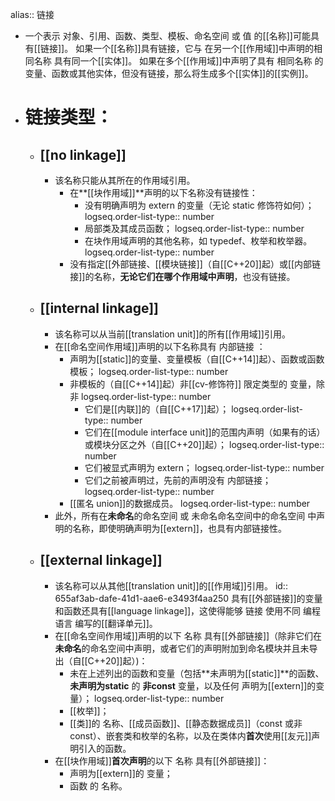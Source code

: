 alias:: 链接

- 一个表示 对象、引用、函数、类型、模板、命名空间 或 值 的[[名称]]可能具有[[链接]]。
  如果一个[[名称]]具有链接，它与 在另一个[[作用域]]中声明的相同名称 具有同一个[[实体]]。
  如果在多个[[作用域]]中声明了具有 相同名称 的变量、函数或其他实体，但没有链接，那么将生成多个[[实体]]的[[实例]]。
- # 链接类型：
	- ## [[no linkage]]
		- 该名称只能从其所在的作用域引用。
			- 在**[[块作用域]]**声明的以下名称没有链接性：
				- 没有明确声明为 extern 的变量（无论 static 修饰符如何）；
				  logseq.order-list-type:: number
				- 局部类及其成员函数；
				  logseq.order-list-type:: number
				- 在块作用域声明的其他名称，如 typedef、枚举和枚举器。
				  logseq.order-list-type:: number
			- 没有指定[[外部链接、[[模块链接]]（自[[C++20]]起）或[[内部链接]]的名称，**无论它们在哪个作用域中声明**，也没有链接。
	- ## [[internal linkage]]
		- 该名称可以从当前[[translation unit]]的所有[[作用域]]引用。
		- 在[[命名空间作用域]]声明的以下名称具有 内部链接 ：
			- 声明为[[static]]的变量、变量模板（自[[C++14]]起）、函数或函数模板；
			  logseq.order-list-type:: number
			- 非模板的（自[[C++14]]起）非[[cv-修饰符]] 限定类型的 变量，除非
			  logseq.order-list-type:: number
				- 它们是[[内联]]的（自[[C++17]]起）；
				  logseq.order-list-type:: number
				- 它们在[[module interface unit]]的范围内声明（如果有的话）或模块分区之外（自[[C++20]]起）；
				  logseq.order-list-type:: number
				- 它们被显式声明为 extern；
				  logseq.order-list-type:: number
				- 它们之前被声明过，先前的声明没有 内部链接；
				  logseq.order-list-type:: number
			- [[匿名 union]]的数据成员。
			  logseq.order-list-type:: number
		- 此外，所有在**未命名**的命名空间 或 未命名命名空间中的命名空间 中声明的名称，即使明确声明为[[extern]]，也具有内部链接性。
	- ## [[external linkage]]
		- 该名称可以从其他[[translation unit]]的[[作用域]]引用。
		  id:: 655af3ab-dafe-41d1-aae6-e3493f4aa250
		  具有[[外部链接]]的变量和函数还具有[[language linkage]]，这使得能够 链接 使用不同 编程语言 编写的[[翻译单元]]。
		- 在[[命名空间作用域]]声明的以下 名称 具有[[外部链接]]（除非它们在**未命名**的命名空间中声明，或者它们的声明附加到命名模块并且未导出（自[[C++20]]起）)：
			- 未在上述列出的函数和变量（包括**未声明为[[static]]**的函数、**未声明为static** 的 **非const** 变量，以及任何 声明为[[extern]]的变量）；
			  logseq.order-list-type:: number
			- [[枚举]]；
			- [[类]]的 名称、[[成员函数]]、[[静态数据成员]]（const 或非 const）、嵌套类和枚举的名称，以及在类体内**首次**使用[[友元]]声明引入的函数。
		- 在[[块作用域]]**首次声明**的以下 名称 具有[[外部链接]]：
			- 声明为[[extern]]的 变量；
			- 函数 的 名称。